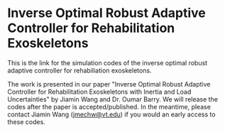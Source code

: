# Inverse Optimal Robust Adaptive Controller for Rehabilitation Exoskeletons
This is the link for the simulation codes of the inverse optimal robust adaptive controller for rehabiliation exoskeletons.

The work is presented in our paper "Inverse Optimal Robust Adaptive Controller for Rehabilitation Exoskeletons with Inertia and Load Uncertainties" by Jiamin Wang and Dr. Oumar Barry. We will release the codes after the paper is accepted/published. In the meantime, please contact Jiamin Wang (jmechw@vt.edu) if you would an early access to these codes.
